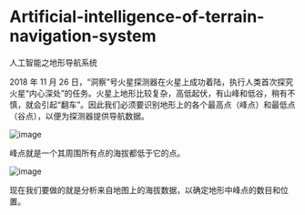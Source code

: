 # Artificial-intelligence-of-terrain-navigation-system

人工智能之地形导航系统

2018 年 11 月 26 日，“洞察”号火星探测器在火星上成功着陆，执行人类首次探究火星“内心深处”的任务。火星上地形比较复杂，高低起伏，有山峰和低谷，稍有不慎，就会引起“翻车”。因此我们必须要识别地形上的各个最高点（峰点）和最低点（谷点），以便为探测器提供导航数据。

![image](https://user-images.githubusercontent.com/77604891/127731552-4ac01de7-b8ba-4fb3-bd8a-b3cb7de5fdf4.png)

峰点就是一个其周围所有点的海拔都低于它的点。

![image](https://user-images.githubusercontent.com/77604891/127731584-f75c4bc8-1365-473e-a881-902e475c8d5d.png)

现在我们要做的就是分析来自地图上的海拔数据，以确定地形中峰点的数目和位置。
